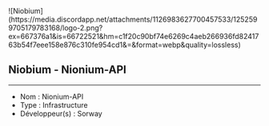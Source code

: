 <div class="center">
  ![Niobium](https://media.discordapp.net/attachments/1126983627700457533/1252599705179783168/logo-2.png?ex=667376a1&is=66722521&hm=c1f20c90bf74e6269c4aeb266936fd8241763b54f7eee158e876c310fe954cd1&=&format=webp&quality=lossless)

  ## Niobium - Nionium-API
</div>

------------------------------------

- Nom : Nionium-API
- Type : Infrastructure
- Développeur(s) : Sorway
